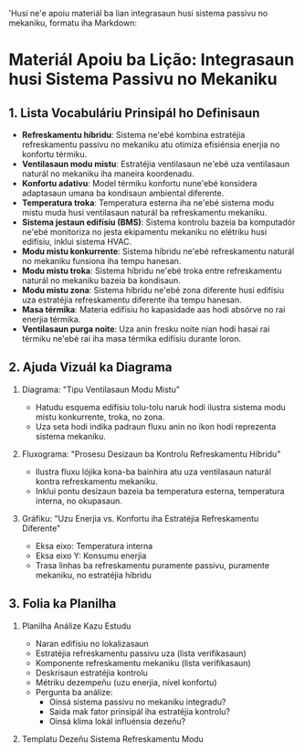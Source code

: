 'Husi ne'e apoiu materiál ba lian integrasaun husi sistema passivu no mekaniku, formatu iha Markdown:

# Materiál Apoiu ba Lição: Integrasaun husi Sistema Passivu no Mekaniku

## 1. Lista Vocabuláriu Prinsipál ho Definisaun

- **Refreskamentu híbridu**: Sistema ne'ebé kombina estratéjia refreskamentu passivu no mekaniku atu otimiza efisiénsia enerjia no konfortu térmiku.
- **Ventilasaun modu mistu**: Estratéjia ventilasaun ne'ebé uza ventilasaun naturál no mekaniku iha maneira koordenadu.
- **Konfortu adativu**: Model térmiku konfortu nune'ebé konsidera adaptasaun umana ba kondisaun ambiental diferente.
- **Temperatura troka**: Temperatura esterna iha ne'ebé sistema modu mistu muda husi ventilasaun naturál ba refreskamentu mekaniku.
- **Sistema jestaun edifísiu (BMS)**: Sistema kontrolu bazeia ba komputadór ne'ebé monitoriza no jesta ekipamentu mekaniku no elétriku husi edifísiu, inklui sistema HVAC.
- **Modu mistu konkurrente**: Sistema híbridu ne'ebé refreskamentu naturál no mekaniku funsiona iha tempu hanesan.
- **Modu mistu troka**: Sistema híbridu ne'ebé troka entre refreskamentu naturál no mekaniku bazeia ba kondisaun.
- **Modu mistu zona**: Sistema híbridu ne'ebé zona diferente husi edifísiu uza estratéjia refreskamentu diferente iha tempu hanesan.
- **Masa térmika**: Materia edifísiu ho kapasidade aas hodi absórve no rai enerjia térmika.
- **Ventilasaun purga noite**: Uza anin fresku noite nian hodi hasai rai térmiku ne'ebé rai iha masa térmika edifísiu durante loron.

## 2. Ajuda Vizuál ka Diagrama

1. Diagrama: "Tipu Ventilasaun Modu Mistu"
   - Hatudu esquema edifísiu tolu-tolu naruk hodi ilustra sistema modu mistu konkurrente, troka, no zona.
   - Uza seta hodi indika padraun fluxu anin no íkon hodi reprezenta sistema mekaniku.

2. Fluxograma: "Prosesu Desizaun ba Kontrolu Refreskamentu Híbridu"
   - Ilustra fluxu lójika kona-ba bainhira atu uza ventilasaun naturál kontra refreskamentu mekaniku.
   - Inklui pontu desizaun bazeia ba temperatura esterna, temperatura interna, no okupasaun.

3. Gráfiku: "Uzu Enerjia vs. Konfortu iha Estratéjia Refreskamentu Diferente"
   - Eksa eixo: Temperatura interna
   - Eksa eixo Y: Konsumu enerjia
   - Trasa linhas ba refreskamentu puramente passivu, puramente mekaniku, no estratéjia híbridu

## 3. Folia ka Planilha

1. Planilha Análize Kazu Estudu
   - Naran edifísiu no lokalizasaun
   - Estratéjia refreskamentu passivu uza (lista verifikasaun)
   - Komponente refreskamentu mekaniku (lista verifikasaun)
   - Deskrisaun estratéjia kontrolu
   - Métriku dezempeñu (uzu enerjia, nível konfortu)
   - Pergunta ba análize:
     * Oinsá sistema passivu no mekaniku integradu?
     * Saida mak fator prinsipál iha estratéjia kontrolu?
     * Oinsá klima lokál influénsia dezeñu?

2. Templatu Dezeñu Sistema Refreskamentu Modu